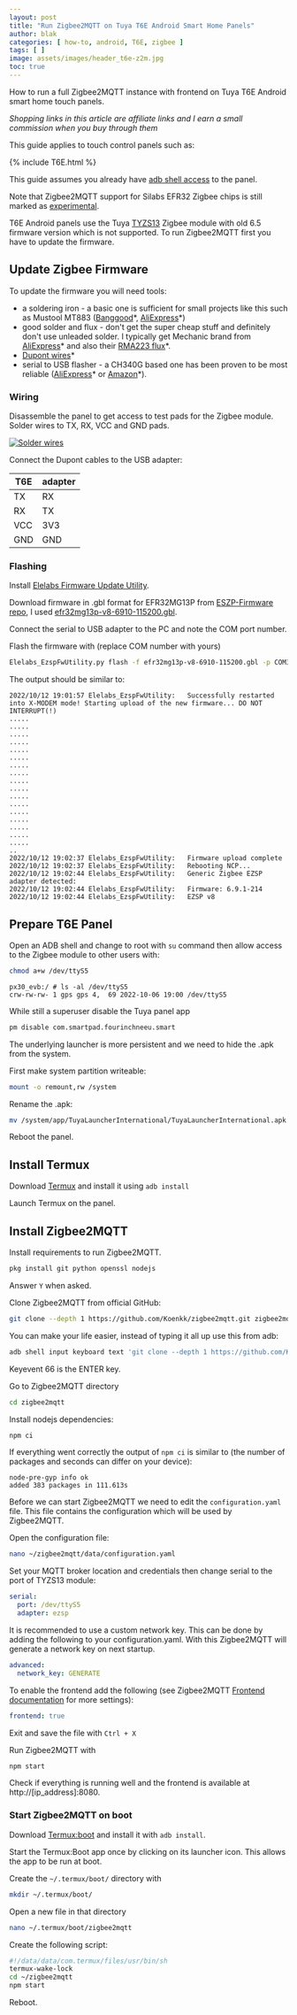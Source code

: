 ```yaml
---
layout: post
title: "Run Zigbee2MQTT on Tuya T6E Android Smart Home Panels"
author: blak
categories: [ how-to, android, T6E, zigbee ]
tags: [ ]
image: assets/images/header_t6e-z2m.jpg
toc: true
---
```


How to run a full Zigbee2MQTT instance with frontend on Tuya T6E Android smart home touch panels.

_Shopping links in this article are affiliate links and I earn a small commission when you buy through them_

This guide applies to touch control panels such as:

{% include T6E.html %}

This guide assumes you already have [adb shell access](t6e-sideload) to the panel.

Note that Zigbee2MQTT support for Silabs EFR32 Zigbee chips is still marked as [experimental](https://www.zigbee2mqtt.io/guide/adapters/#experimental).

T6E Android panels use the Tuya [TYZS13](https://developer.tuya.com/en/docs/iot/tyzs13-module-datasheet?id=K98u373pszqe3) Zigbee module with old 6.5 firmware version which is not supported. To run Zigbee2MQTT first you have to update the firmware.

## Update Zigbee Firmware

To update the firmware you will need tools:

* a soldering iron - a basic one is sufficient for small projects like this such as Mustool MT883 ([Banggood](https://www.banggood.com/custlink/Dv3YBFghm0)\*, [AliExpress](https://www.aliexpress.com/item/1005003539843276.html?aff_fcid=bfc3ff5d9e08469bbc0a27b48abefb38-1665604126976-03827-_DkSK3ar&tt=CPS_NORMAL&aff_fsk=_DkSK3ar&aff_platform=shareComponent-detail&sk=_DkSK3ar&aff_trace_key=bfc3ff5d9e08469bbc0a27b48abefb38-1665604126976-03827-_DkSK3ar&terminal_id=3f8c776975fd455ba956809c02d71a91&afSmartRedirect=y)*)
* good solder and flux - don't get the super cheap stuff and definitely don't use unleaded solder. I typically get Mechanic brand from [AliExpress](https://www.aliexpress.com/item/4001063085857.html?aff_fcid=930875f8ff774350942913f4eed19e02-1665604099892-08639-_DDoZ8Ej&tt=CPS_NORMAL&aff_fsk=_DDoZ8Ej&aff_platform=shareComponent-detail&sk=_DDoZ8Ej&aff_trace_key=930875f8ff774350942913f4eed19e02-1665604099892-08639-_DDoZ8Ej&terminal_id=3f8c776975fd455ba956809c02d71a91&afSmartRedirect=y)* and also their [RMA223 flux](https://www.aliexpress.com/item/4000105248849.html?aff_fcid=e52660eb2df0434c8175fb2d0b39ca98-1665604112941-05734-_DFchJSr&tt=CPS_NORMAL&aff_fsk=_DFchJSr&aff_platform=shareComponent-detail&sk=_DFchJSr&aff_trace_key=e52660eb2df0434c8175fb2d0b39ca98-1665604112941-05734-_DFchJSr&terminal_id=3f8c776975fd455ba956809c02d71a91&afSmartRedirect=y)*.
* [Dupont wires](https://www.aliexpress.com/item/32650156940.html?aff_fcid=b6c2226c97324da4ae9af87710a906f9-1665604388023-08919-_Dd2xp5D&tt=CPS_NORMAL&aff_fsk=_Dd2xp5D&aff_platform=shareComponent-detail&sk=_Dd2xp5D&aff_trace_key=b6c2226c97324da4ae9af87710a906f9-1665604388023-08919-_Dd2xp5D&terminal_id=3f8c776975fd455ba956809c02d71a91&afSmartRedirect=y)*
* serial to USB flasher - a CH340G based one has been proven to be most reliable ([AliExpress](https://www.aliexpress.com/item/32849030301.html?aff_fcid=4d06b084ef26417c90c096baf439f507-1665604369863-08882-_DCvTaG3&tt=CPS_NORMAL&aff_fsk=_DCvTaG3&aff_platform=shareComponent-detail&sk=_DCvTaG3&aff_trace_key=4d06b084ef26417c90c096baf439f507-1665604369863-08882-_DCvTaG3&terminal_id=3f8c776975fd455ba956809c02d71a91&afSmartRedirect=y)\* or [Amazon](https://amzn.to/3CvV5Pt)*).

### Wiring

Disassemble the panel to get access to test pads for the Zigbee module. Solder wires to TX, RX, VCC and GND pads.

[![Solder wires](/assets/images/t6e-z2m/wires.jpg)](/assets/images/t6e-z2m/wires.jpg)

Connect the Dupont cables to the USB adapter:

| T6E | adapter |
|---|---|
| TX | RX |
| RX | TX |
| VCC | 3V3 |
| GND | GND |

### Flashing

Install [Elelabs Firmware Update Utility](https://github.com/Elelabs/elelabs-zigbee-ezsp-utility#getting-started).

Download firmware in .gbl format for EFR32MG13P from [ESZP-Firmware repo](https://github.com/zha-ng/EZSP-Firmware/tree/master/Elelabs-ELU013), I used [efr32mg13p-v8-6910-115200.gbl](https://github.com/zha-ng/EZSP-Firmware/blob/master/Elelabs-ELU013/efr32mg13p-v8-6910-115200.gbl).

Connect the serial to USB adapter to the PC and note the COM port number.

Flash the firmware with (replace COM number with yours)

```bash
Elelabs_EzspFwUtility.py flash -f efr32mg13p-v8-6910-115200.gbl -p COM3
```

The output should be similar to:

```shellsession
2022/10/12 19:01:57 Elelabs_EzspFwUtility:   Successfully restarted into X-MODEM mode! Starting upload of the new firmware... DO NOT INTERRUPT(!)
.....
.....
.....
.....
.....
.....
.....
.....
.....
.....
.....
.....
.....
.....
.....
.....
.....
..
2022/10/12 19:02:37 Elelabs_EzspFwUtility:   Firmware upload complete
2022/10/12 19:02:37 Elelabs_EzspFwUtility:   Rebooting NCP...
2022/10/12 19:02:44 Elelabs_EzspFwUtility:   Generic Zigbee EZSP adapter detected:
2022/10/12 19:02:44 Elelabs_EzspFwUtility:   Firmware: 6.9.1-214
2022/10/12 19:02:44 Elelabs_EzspFwUtility:   EZSP v8
```

## Prepare T6E Panel

Open an ADB shell and change to root with `su` command then allow access to the Zigbee module to other users with:

```sh
chmod a+w /dev/ttyS5
```

```shellsession
px30_evb:/ # ls -al /dev/ttyS5
crw-rw-rw- 1 gps gps 4,  69 2022-10-06 19:00 /dev/ttyS5
```

While still a superuser disable the Tuya panel app

```sh
pm disable com.smartpad.fourinchneeu.smart
```

The underlying launcher is more persistent and we need to hide the .apk from the system.

First make system partition writeable:

```sh
mount -o remount,rw /system
```

Rename the .apk:

```sh
mv /system/app/TuyaLauncherInternational/TuyaLauncherInternational.apk /system/app/TuyaLauncherInternational/TuyaLauncherInternational.apk.original
```

Reboot the panel.

## Install Termux

Download [Termux](https://f-droid.org/en/packages/com.termux/) and install it using `adb install`

Launch Termux on the panel.

## Install Zigbee2MQTT

Install requirements to run Zigbee2MQTT.

```sh
pkg install git python openssl nodejs
```

Answer `Y` when asked.

Clone Zigbee2MQTT from official GitHub:

```sh
git clone --depth 1 https://github.com/Koenkk/zigbee2mqtt.git zigbee2mqtt
```

You can make your life easier, instead of typing it all up use this from adb:

```sh
adb shell input keyboard text 'git clone --depth 1 https://github.com/Koenkk/zigbee2mqtt.git zigbee2mqtt' && adb shell input keyevent 66
```

Keyevent 66 is the ENTER key.

Go to Zigbee2MQTT directory

```sh
cd zigbee2mqtt
```

Install nodejs dependencies:

```sh
npm ci
```

If everything went correctly the output of `npm ci` is similar to (the number of packages and seconds can differ on your device):

```shellsession
node-pre-gyp info ok
added 383 packages in 111.613s
```

Before we can start Zigbee2MQTT we need to edit the `configuration.yaml` file. This file contains the configuration which will be used by Zigbee2MQTT.

Open the configuration file:

```sh
nano ~/zigbee2mqtt/data/configuration.yaml
```

Set your MQTT broker location and credentials then change serial to the port of TYZS13 module:

```yaml
serial:
  port: /dev/ttyS5
  adapter: ezsp
```

It is recommended to use a custom network key. This can be done by adding the following to your configuration.yaml. With this Zigbee2MQTT will generate a network key on next startup.

```yaml
advanced:
  network_key: GENERATE
```

To enable the frontend add the following (see Zigbee2MQTT [Frontend documentation](https://www.zigbee2mqtt.io/guide/configuration/frontend.html) for more settings):

```yaml
frontend: true
```

Exit and save the file with `Ctrl + X`

Run Zigbee2MQTT with

```sh
npm start
```

Check if everything is running well and the frontend is available at http://[ip_address]:8080.

### Start Zigbee2MQTT on boot

Download [Termux:boot](https://f-droid.org/en/packages/com.termux.boot/) and install it with `adb install`.

Start the Termux:Boot app once by clicking on its launcher icon. This allows the app to be run at boot.

Create the `~/.termux/boot/` directory with

```sh
mkdir ~/.termux/boot/
```

Open a new file in that directory

```sh
nano ~/.termux/boot/zigbee2mqtt
```

Create the following script:

```sh
#!/data/data/com.termux/files/usr/bin/sh
termux-wake-lock
cd ~/zigbee2mqtt
npm start
```

Reboot.

